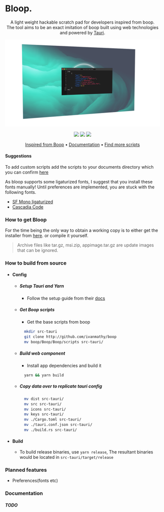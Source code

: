﻿# Bloop.
<p align="center">
A light weight hackable scratch pad for developers inspired from boop.<br/>
The tool aims to be an exact imitation of boop built using web technologies and powered by <a href="https://tauri.studio">Tauri</a>.
</p>

<p align="center">
    <img src="assets/UI.png?raw=true" width="663" alt="UI screenshot">
</p>

<p align="center">
  <a href="https://github.com/Blakeinstein/Bloop/releases"><img src="https://github.com/Blakeinstein/Bloop/workflows/Release/badge.svg"></a>  <a href="https://github.com/Blakeinstein/Bloop/"><img src="https://img.shields.io/github/issues/Blakeinstein/Bloop"></a>  <a href="https://github.com/Blakeinstein/Bloop/stargazers"><img src="https://img.shields.io/github/stars/Blakeinstein/Bloop"></a>
</p>

<p align="center">
  <a href="https://boop.okat.best/">Inspired from Boop</a>  •  <a href="https://github.com/Blakeinstein/Bloop/blob/main/docs/Readme.md">Documentation</a>  •  <a href="https://github.com/IvanMathy/Boop/tree/main/Scripts">Find more scripts</a>
</p>

#### Suggestions
To add custom scripts add the scripts to your documents directory which you can confirm [here](https://docs.rs/dirs-next/2.0.0/dirs_next/fn.document_dir.html)

As bloop supports some ligaturized fonts, I suggest that you install these fonts manually!
Until preferences are implemented, you are stuck with the following fonts.
* [SF Mono ligaturized](https://github.com/kube/sf-mono-ligaturized/tree/master/ligaturized)
* [Cascadia Code](https://github.com/microsoft/cascadia-code)

### How to get Bloop

For the time being the only way to obtain a working copy is to either get the installer from [here](https://github.com/Blakeinstein/Bloop/releases). or compile it yourself.

> Archive files like tar.gz, msi.zip, appimage.tar.gz are update images that can be ignored.

### How to build from source

- ####  Config
  - ##### Setup Tauri and Yarn
    - Follow the setup guide from their [docs](https://tauri.studio/en/docs/getting-started/intro)
  - ##### Get Boop scripts
    - Get the base scripts from boop
    ```bash
      mkdir src-tauri
      git clone http://github.com/ivanmathy/boop
      mv boop/Boop/Boop/scripts src-tauri/
    ```
  - ##### Build web component
    - Install app dependencies and build it
    ```bash
      yarn && yarn build
    ```
  - ##### Copy data over to replicate tauri config
    ```bash
      mv dist src-tauri/
      mv src src-tauri/
      mv icons src-tauri/
      mv keys src-tauri/
      mv ./Cargo.toml src-tauri/
      mv ./tauri.conf.json src-tauri/
      mv ./build.rs src-tauri/
    ```
 - #### Build
   -  To build release binaries, use ``` yarn release ```, The resultant binaries would be located in ```src-tauri/target/release```

### Planned features

- Preferences(fonts etc)

### Documentation

##### TODO
<!-- - [Documentation](https://github.com/Blakeinstein/Bloop/wiki)
- [Custom scripts](https://github.com/Blakeinstein/Bloop/wiki#CustomScripts) -->

